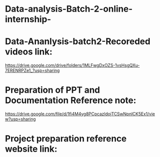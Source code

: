 # Data-analysis-Batch-2-online-internship-


# Data-Ananlysis-batch2-Recoreded videos link:
https://drive.google.com/drive/folders/1MLFwgDxOZS-1vsHsgQXu-7ERENRPZe1_?usp=sharing

# Preparation of PPT and Documentation Reference note:
https://drive.google.com/file/d/1fi4M4yg8PCpcazldojTCSwNpnlCK5Ex1/view?usp=sharing
# Project preparation reference website link:
